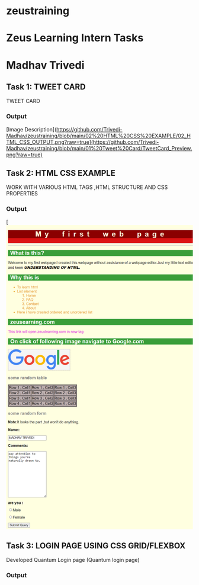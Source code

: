 # zeustraining

# Zeus Learning Intern Tasks

# Madhav Trivedi 

## Task 1: TWEET CARD 
TWEET CARD 
### Output
[Image Description](https://github.com/Trivedi-Madhav/zeustraining/blob/main/02%20HTML%20CSS%20EXAMPLE/02_HTML_CSS_OUTPUT.png?raw=true](https://github.com/Trivedi-Madhav/zeustraining/blob/main/01%20Tweet%20Card/TweetCard_Preview.png?raw=true)

## Task 2: HTML CSS EXAMPLE
WORK WITH VARIOUS HTML TAGS ,HTML STRUCTURE AND CSS PROPERTIES

### Output
[![Image Description](https://github.com/Trivedi-Madhav/zeustraining/blob/main/02%20HTML%20CSS%20EXAMPLE/02_HTML_CSS_OUTPUT.png?raw=true)

## Task 3: LOGIN PAGE USING CSS GRID/FLEXBOX 
Developed Quantum Login page (Quantum login page)

### Output

